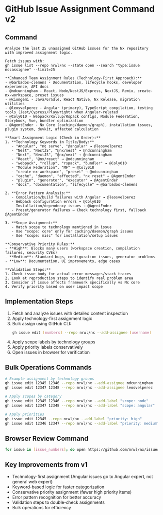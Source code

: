 # GitHub Issue Assignment Command v2

## Command

```
Analyze the last 25 unassigned GitHub issues for the Nx repository with improved assignment logic.

Fetch issues with:
gh issue list --repo nrwl/nx --state open --search "type:issue no:assignee" --limit=25

**Enhanced Team Assignment Rules (Technology-First Approach):**
- @barbados-clemens - Documentation, lifecycle hooks, developer experience, API docs
- @ndcunningham - React, Node/NestJS/Express, NextJS, Remix, create-nx-workspace, preset issues
- @xiongemi - Java/Gradle, React Native, Nx Release, migration utilities  
- @leosvelperez - Angular (primary), TypeScript compilation, testing tools (Jest/Cypress/Playwright) when Angular-related
- @Coly010 - Webpack/Rollup/Rspack configs, Module Federation, Storybook, Vue, bundler optimization
- @AgentEnder - Nx Core (caching/daemon/graph), installation issues, plugin system, devkit, affected calculation

**Smart Assignment Logic (Check in Order):**
1. **Technology Keywords in Title/Body:**
   - "Angular", "ng serve", "@angular" → @leosvelperez
   - "Nest", "NestJS", "@nx/nest" → @ndcunningham  
   - "Next", "NextJS", "@nx/next" → @ndcunningham
   - "React", "@nx/react" → @ndcunningham
   - "webpack", "rollup", "rspack", "bundler" → @Coly010
   - "Module Federation", "MF" → @Coly010
   - "create-nx-workspace", "preset" → @ndcunningham
   - "cache", "daemon", "affected", "nx reset" → @AgentEnder
   - "plugin", "generator", "executor" → @AgentEnder
   - "docs", "documentation", "lifecycle" → @barbados-clemens

2. **Error Pattern Analysis:**
   - Compilation/build failures with Angular → @leosvelperez
   - Webpack configuration errors → @Coly010
   - Installation/dependency issues → @AgentEnder
   - Preset/generator failures → Check technology first, fallback @AgentEnder

3. **Scope Assignment:**
   - Match scope to technology mentioned in issue
   - Use "scope: core" only for caching/daemon/graph issues
   - Use "scope: misc" for installation/setup issues

**Conservative Priority Rules:**
- **High**: Blocks many users (workspace creation, compilation failures, security CVEs)
- **Medium**: Standard bugs, configuration issues, generator problems
- **Low**: Documentation, UI improvements, edge cases

**Validation Steps:**
1. Check issue body for actual error messages/stack traces
2. Look at reproduction steps to identify real problem area  
3. Consider if issue affects framework specifically vs Nx core
4. Verify priority based on user impact scope
```

## Implementation Steps

1. Fetch and analyze issues with detailed content inspection
2. Apply technology-first assignment logic
3. Bulk assign using GitHub CLI:
   ```bash
   gh issue edit [numbers] --repo nrwl/nx --add-assignee [username]
   ```
4. Apply scope labels by technology groups
5. Apply priority labels conservatively
6. Open issues in browser for verification

## Bulk Operations Commands

```bash
# Example assignment by technology groups
gh issue edit 12345 12346 --repo nrwl/nx --add-assignee ndcunningham
gh issue edit 12347 12348 --repo nrwl/nx --add-assignee leosvelperez

# Apply scopes by category  
gh issue edit 12345 12346 --repo nrwl/nx --add-label "scope: node"
gh issue edit 12347 12348 --repo nrwl/nx --add-label "scope: angular"

# Apply priorities
gh issue edit 12345 --repo nrwl/nx --add-label "priority: high"
gh issue edit 12346 12347 --repo nrwl/nx --add-label "priority: medium"
```

## Browser Review Command

```bash
for issue in [issue_numbers]; do open https://github.com/nrwl/nx/issues/$issue; done
```

## Key Improvements from v1

- Technology-first assignment (Angular issues go to Angular expert, not general web expert)
- Keyword-based logic for faster categorization
- Conservative priority assignment (fewer high priority items)
- Error pattern recognition for better accuracy
- Validation steps to double-check assignments
- Bulk operations for efficiency